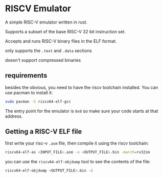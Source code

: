 # RISCV Emulator

A simple RISC-V emulator written in rust.

Supports a subset of the base RISC-V 32 bit instruction set.

Accepts and runs RISC-V binary files in the ELF format.

only supports the `.text` and `.data` sections

doesn't support compressed binaries

## requirements

besides the obvious, you need to have the riscv toolchain installed. You can use pacman to install it:

```bash
sudo pacman -S riscv64-elf-gcc
```

The entry point for the emulator is `0x0` so make sure your code starts at that address.

## Getting a RISC-V ELF file

first write your risc-v `.asm` file, then compile it using the riscv toolchain:

```bash
riscv64-elf-as <INPUT_FILE>.asm -o <OUTPUT_FILE>.bin -march=rv32im
```

you can use the `riscv64-elf-objdump` tool to see the contents of the file:

```bash
riscv64-elf-objdump <OUTPUT_FILE>.bin -d
```
